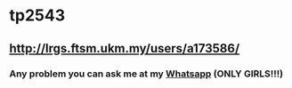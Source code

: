 # tp2543

## http://lrgs.ftsm.ukm.my/users/a173586/
### Any problem you can ask me at my [Whatsapp](https://wa.me/601140448922) (ONLY GIRLS!!!)
